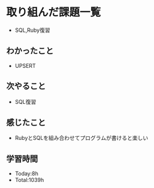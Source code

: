 # 取り組んだ課題一覧
- SQL,Ruby復習
## わかったこと
- UPSERT
## 次やること
- SQL復習
## 感じたこと
- RubyとSQLを組み合わせてプログラムが書けると楽しい
## 学習時間
- Today:8h
- Total:1039h

